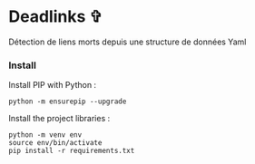 # Deadlinks ✞

Détection de liens morts depuis une structure de données Yaml

### Install

Install PIP with Python :

`python -m ensurepip --upgrade`

Install the project libraries :

```shell
python -m venv env
source env/bin/activate
pip install -r requirements.txt
```
